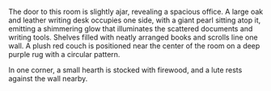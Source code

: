 The door to this room is slightly ajar, revealing a spacious office. A large oak and leather writing desk occupies one side, with a giant pearl sitting atop it, emitting a shimmering glow that illuminates the scattered documents and writing tools. Shelves filled with neatly arranged books and scrolls line one wall. A plush red couch is positioned near the center of the room on a deep purple rug with a circular pattern.

In one corner, a small hearth is stocked with firewood, and a lute rests against the wall nearby.
